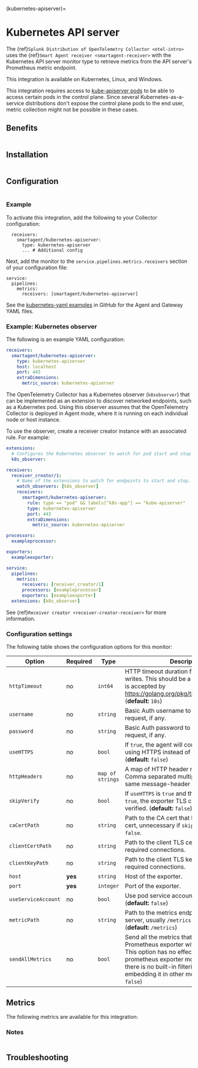 (kubernetes-apiserver)=

# Kubernetes API server

<meta name="Description" content="Use this Splunk Observability Cloud integration for the kubernetes-apiserver monitor. See benefits, install, configuration, and metrics">

The {ref}`Splunk Distribution of OpenTelemetry Collector <otel-intro>` uses the {ref}`Smart Agent receiver <smartagent-receiver>` with the Kubernetes API server monitor type to retrieve metrics from the API server's Prometheus metric endpoint.

This integration is available on Kubernetes, Linux, and Windows. 

This integration requires access to [kube-apiserver pods](https://kubernetes.io/docs/concepts/overview/components/#kube-apiserver) to be able to access certain pods in the control plane. Since several Kubernetes-as-a-service distributions don't expose the control plane pods to the end user, metric collection might not be possible in these cases. 

## Benefits

```{include} /_includes/benefits.md
```

## Installation

```{include} /_includes/collector-installation.md
```

## Configuration

```{include} /_includes/configuration.md
```

### Example

To activate this integration, add the following to your Collector configuration:

```
  receivers:
    smartagent/kubernetes-apiserver:
      type: kubernetes-apiserver
      ... # Additional config
```

Next, add the monitor to the `service.pipelines.metrics.receivers` section of your configuration file:

```
service:
  pipelines:
    metrics:
      receivers: [smartagent/kubernetes-apiserver]
```

See the [kubernetes-yaml examples](https://github.com/signalfx/splunk-otel-collector/tree/main/examples/kubernetes-yaml) in GitHub for the Agent and Gateway YAML files.

### Example: Kubernetes observer 

The following is an example YAML configuration:

```yaml
receivers:
  smartagent/kubernetes-apiserver:
    type: kubernetes-apiserver
    host: localhost
    port: 443
    extraDimensions:
      metric_source: kubernetes-apiserver
```

The OpenTelemetry Collector has a Kubernetes observer (`k8sobserver`) that can be implemented as an extension to discover networked endpoints, such as a Kubernetes pod. Using this observer assumes that the OpenTelemetry Collector is deployed in Agent mode, where it is running on each individual node or host instance.

To use the observer, create a receiver creator instance with an associated rule. For example:

```yaml
extensions:
  # Configures the Kubernetes observer to watch for pod start and stop events.
  k8s_observer:

receivers:
  receiver_creator/1:
    # Name of the extensions to watch for endpoints to start and stop.
    watch_observers: [k8s_observer]
    receivers:
      smartagent/kubernetes-apiserver:
        rule: type == "pod" && labels["k8s-app"] == "kube-apiserver"
        type: kubernetes-apiserver
        port: 443
        extraDimensions:
          metric_source: kubernetes-apiserver

processors:
  exampleprocessor:

exporters:
  exampleexporter:

service:
  pipelines:
    metrics:
      receivers: [receiver_creator/1]
      processors: [exampleprocessor]
      exporters: [exampleexporter]
  extensions: [k8s_observer]
```

See {ref}`Receiver creator <receiver-creator-receiver>` for more information.

### Configuration settings

The following table shows the configuration options for this monitor:

| Option | Required | Type | Description |
| --- | --- | --- | --- |
| `httpTimeout` | no | `int64` | HTTP timeout duration for both read and writes. This should be a duration string that is accepted by https://golang.org/pkg/time/#ParseDuration. (**default:** `10s`) |
| `username` | no | `string` | Basic Auth username to use on each request, if any. |
| `password` | no | `string` | Basic Auth password to use on each request, if any. |
| `useHTTPS` | no | `bool` | If `true`, the agent will connect to the server using HTTPS instead of plain HTTP. (**default:** `false`) |
| `httpHeaders` | no | `map of strings` | A map of HTTP header names to values. Comma separated multiple values for the same message-header is supported. |
| `skipVerify` | no | `bool` | If `useHTTPS` is `true` and this option is also `true`, the exporter TLS cert will not be verified. (**default:** `false`) |
| `caCertPath` | no | `string` | Path to the CA cert that has signed the TLS cert, unnecessary if `skipVerify` is set to `false`. |
| `clientCertPath` | no | `string` | Path to the client TLS cert to use for TLS required connections. |
| `clientKeyPath` | no | `string` | Path to the client TLS key to use for TLS required connections. |
| `host` | **yes** | `string` | Host of the exporter. |
| `port` | **yes** | `integer` | Port of the exporter. |
| `useServiceAccount` | no | `bool` | Use pod service account to authenticate. (**default:** `false`) |
| `metricPath` | no | `string` | Path to the metrics endpoint on the exporter server, usually `/metrics` (the default). (**default:** `/metrics`) |
| `sendAllMetrics` | no | `bool` | Send all the metrics that come out of the Prometheus exporter without any filtering.  This option has no effect when using the prometheus exporter monitor directly since there is no built-in filtering, only when embedding it in other monitors. (**default:** `false`) |

## Metrics

The following metrics are available for this integration:

<div class="metrics-yaml" url="https://raw.githubusercontent.com/signalfx/splunk-otel-collector/main/internal/signalfx-agent/pkg/monitors/kubernetes/apiserver/metadata.yaml"></div>

### Notes

```{include} /_includes/metric-defs.md
```

## Troubleshooting

```{include} /_includes/bind_address_error_msg.md
```

```{include} /_includes/missing_pipeline_configuration.md
```

```{include} /_includes/out_of_memory_error.md
```

```{include} /_includes/troubleshooting.md
```

